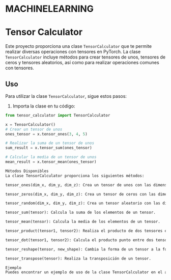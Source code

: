 ﻿# MACHINELEARNING
 # Tensor Calculator

Este proyecto proporciona una clase `TensorCalculator` que te permite realizar diversas operaciones con tensores en PyTorch. La clase `TensorCalculator` incluye métodos para crear tensores de unos, tensores de ceros y tensores aleatorios, así como para realizar operaciones comunes con tensores.

## Uso

Para utilizar la clase `TensorCalculator`, sigue estos pasos:

1. Importa la clase en tu código:

```python
from tensor_calculator import TensorCalculator

x = TensorCalculator()
# Crear un tensor de unos
ones_tensor = x.tensor_ones(3, 4, 5)

# Realizar la suma de un tensor de unos
sum_result = x.tensor_sum(ones_tensor)

# Calcular la media de un tensor de unos
mean_result = x.tensor_mean(ones_tensor)

Métodos Disponibles
La clase TensorCalculator proporciona los siguientes métodos:

tensor_ones(dim_x, dim_y, dim_z): Crea un tensor de unos con las dimensiones especificadas.

tensor_zeros(dim_x, dim_y, dim_z): Crea un tensor de ceros con las dimensiones especificadas.

tensor_random(dim_x, dim_y, dim_z): Crea un tensor aleatorio con las dimensiones especificadas.

tensor_sum(tensor): Calcula la suma de los elementos de un tensor.

tensor_mean(tensor): Calcula la media de los elementos de un tensor.

tensor_product(tensor1, tensor2): Realiza el producto de dos tensores elemento por elemento.

tensor_dot(tensor1, tensor2): Calcula el producto punto entre dos tensores.

tensor_reshape(tensor, new_shape): Cambia la forma de un tensor a la forma especificada.

tensor_transpose(tensor): Realiza la transposición de un tensor.

Ejemplo
Puedes encontrar un ejemplo de uso de la clase TensorCalculator en el archivo example.py en este repositorio.
